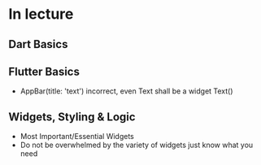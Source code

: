 # In lecture
## Dart Basics
## Flutter Basics
- AppBar(title: 'text') incorrect, even Text shall be a widget Text()
## Widgets, Styling & Logic
- Most Important/Essential Widgets 
- Do not be overwhelmed by the variety of widgets just know what you need
